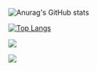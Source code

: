 
![Anurag's GitHub stats](https://github-readme-stats.vercel.app/api?username=jo1013&theme=algolia&show_icons=true)



[![Top Langs](https://github-readme-stats.vercel.app/api/top-langs/?username=jo1013&layout=compact)](https://github.com/anuraghazra/github-readme-stats)

<img src="https://img.shields.io/badge/Python-3776AB?style=flat-square&logo=Python&logoColor=white"/>

<a href=mailto:tkdah0@gmail.com target="_blank"><img src="https://img.shields.io/badge/Gmail-EA4335?style=flat-square&logo=Vimeo&logoColor=white"/></a>
